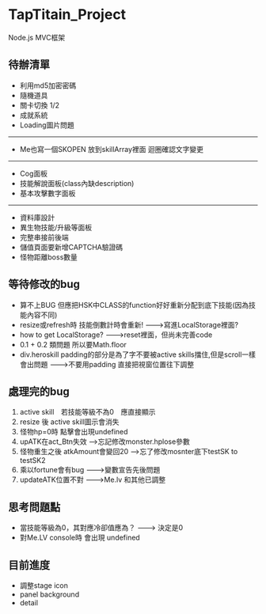 # TapTitain_Project


Node.js
MVC框架

## 待辦清單
* 利用md5加密密碼
* 隨機道具
* 關卡切換 1/2
* 成就系統
* Loading圖片問題
-------------------
* Me也寫一個SKOPEN 放到skillArray裡面 迴圈確認文字變更
-------------------
* Cog面板
* 技能解說面板(class內缺description)
* 基本攻擊數字面板
-------------------
* 資料庫設計
* 異生物技能/升級等面板
* 完整串接前後端
* 儲值頁面要新增CAPTCHA驗證碼
* 怪物距離boss數量

## 等待修改的bug
* 算不上BUG 但應把HSK中CLASS的function好好重新分配到底下技能(因為技能內容不同)
* resize或refresh時 技能倒數計時會重新!  --->寫進LocalStorage裡面?
* how to get LocalStorage?    --->reset裡面，但尚未完善code
* 0.1 + 0.2 類問題 所以要Math.floor
* div.heroskill padding的部分是為了字不要被active skills擋住,但是scroll一樣會出問題 --->不要用padding 直接把視窗位置往下調整


## 處理完的bug
1. active skill　若技能等級不為0　應直接顯示
2. resize 後 active skill圖示會消失
3. 怪物hp=0時 點擊會出現undefined
4. upATK在act_Btn失效 -->忘記修改monster.hplose參數
5. 怪物重生之後 atkAmount會變回20  -->忘了修改mosnter底下testSK to testSK2
6. 乘以fortune會有bug  --->變數宣告先後問題
7. updateATK位置不對  --->Me.lv 和其他已調整

## 思考問題點
* 當技能等級為0，其對應冷卻值應為？   ---> 決定是0
* 對Me.LV console時 會出現 undefined

## 目前進度
* 調整stage icon
* panel background
* detail
